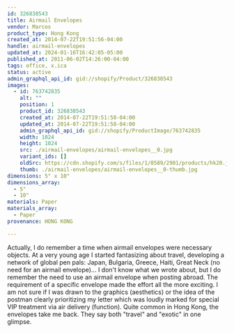 ```yaml
---
id: 326838543
title: Airmail Envelopes
vendor: Marcos
product_type: Hong Kong
created_at: 2014-07-22T19:51:56-04:00
handle: airmail-envelopes
updated_at: 2024-01-16T16:42:05-05:00
published_at: 2011-06-02T14:26:00-04:00
tags: office, x.ica
status: active
admin_graphql_api_id: gid://shopify/Product/326838543
images:
  - id: 763742835
    alt: ""
    position: 1
    product_id: 326838543
    created_at: 2014-07-22T19:51:58-04:00
    updated_at: 2014-07-22T19:51:58-04:00
    admin_graphql_api_id: gid://shopify/ProductImage/763742835
    width: 1024
    height: 1024
    src: ./airmail-envelopes/airmail-envelopes__0.jpg
    variant_ids: []
    oldSrc: https://cdn.shopify.com/s/files/1/0589/2901/products/hk20.jpeg?v=1406073118
    thumb: ./airmail-envelopes/airmail-envelopes__0-thumb.jpg
dimensions: 5" x 10"
dimensions_array:
  - 5"
  - 10"
materials: Paper
materials_array:
  - Paper
provenance: HONG KONG

---
```


Actually, I do remember a time when airmail envelopes were necessary objects. At a very young age I started fantasizing about travel, developing a network of global pen pals: Japan, Bulgaria, Greece, Haiti, Great Neck (no need for an airmail envelope)... I don't know what we wrote about, but I do remember the need to use an airmail envelope when posting abroad. The requirement of a specific envelope made the effort all the more exciting. I am not sure if I was drawn to the graphics (aesthetics) or the idea of the postman clearly prioritizing my letter which was loudly marked for special VIP treatment via air delivery (function). Quite common in Hong Kong, the envelopes take me back. They say both "travel" and "exotic" in one glimpse.
